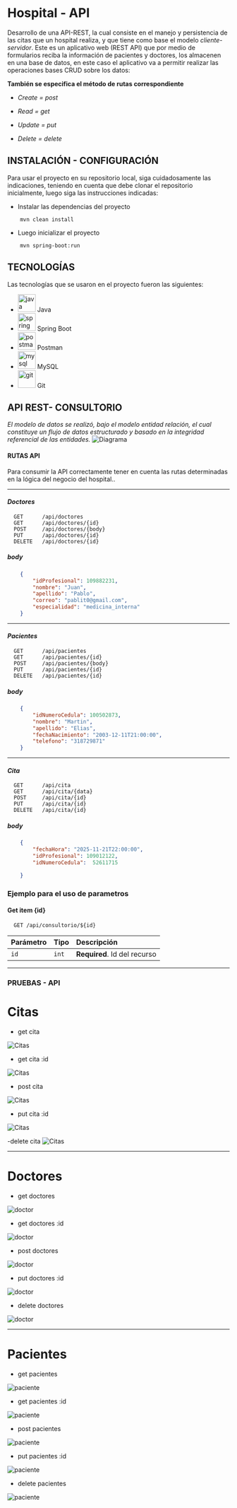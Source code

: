 # Hospital - API

Desarrollo de una API-REST, la cual consiste en el manejo y persistencia de las citas que un hospital realiza, y que tiene como base el modelo *cliente-servidor*.
Este es un aplicativo web (REST API) que por medio de formularios reciba la información de pacientes y doctores, los almacenen en una base de datos, en este caso el aplicativo va a permitir realizar las operaciones bases CRUD sobre los datos:

**También se especifica el método de rutas correspondiente**

- *Create = post* 

- *Read = get*

- *Update = put*

- *Delete = delete*


## INSTALACIÓN - CONFIGURACIÓN
Para usar el proyecto en su repositorio local, siga cuidadosamente las indicaciones, teniendo en cuenta que debe clonar el repositorio
inicialmente, luego siga las instrucciones indicadas:

- Instalar las dependencias del proyecto
```code
    mvn clean install
```
- Luego inicializar el proyecto
```code
    mvn spring-boot:run
```

## TECNOLOGÍAS
Las tecnologías que se usaron en el proyecto fueron las siguientes:
- <img src="https://raw.githubusercontent.com/devicons/devicon/master/icons/java/java-original.svg" alt="java" width="40" height="40"/> Java
- <img src="https://www.vectorlogo.zone/logos/springio/springio-icon.svg" alt="spring" width="40" height="40"/> Spring Boot
- <img src="https://www.vectorlogo.zone/logos/getpostman/getpostman-icon.svg" alt="postman" width="40" height="40"/> Postman
- <img src="https://raw.githubusercontent.com/devicons/devicon/master/icons/mysql/mysql-original-wordmark.svg" alt="mysql" width="40" height="40"/> MySQL
- <img src="https://www.vectorlogo.zone/logos/git-scm/git-scm-icon.svg" alt="git" width="40" height="40"/> Git


## API REST- CONSULTORIO
*El modelo de datos se realizó, bajo el modelo entidad relación, el cual constituye un flujo de datos estructurado y basado en la integridad referencial de las entidades.*
![Diagrama](ModelDatabase.png)


#### RUTAS API

Para consumir la API correctamente tener en cuenta las rutas determinadas en la lógica del negocio del hospital..

----

#### *Doctores*
```http
  GET      /api/doctores
  GET      /api/doctores/{id}
  POST     /api/doctores/{body}
  PUT      /api/doctores/{id}
  DELETE   /api/doctores/{id}
```
##### **body**
```json
    {
        "idProfesional": 109882231,
        "nombre": "Juan",
        "apellido": "Pablo",
        "correo": "pablit0@gmail.com",
        "especialidad": "medicina_interna"
    } 

```
-----

#### *Pacientes*
```http
  GET      /api/pacientes
  GET      /api/pacientes/{id}
  POST     /api/pacientes/{body}
  PUT      /api/pacientes/{id}
  DELETE   /api/pacientes/{id}
```
##### **body**
```json
    {
        "idNumeroCedula": 100502873,
        "nombre": "Martin",
        "apellido": "Elias",
        "fechaNacimiento": "2003-12-11T21:00:00",
        "telefono": "318729871"
    }

```
-----
#### *Cita*
```http
  GET      /api/cita   
  GET      /api/cita/{data}
  POST     /api/cita/{id}
  PUT      /api/cita/{id}
  DELETE   /api/cita/{id}
```
##### **body**
```json
    {
        "fechaHora": "2025-11-21T22:00:00",
        "idProfesional": 109012122,
        "idNumeroCedula":  52611715

    }
```


### Ejemplo para el uso de parametros
#### Get item {id} 

```http
  GET /api/consultorio/${id}
```

| Parámetro | Tipo     | Descripción                       |
| :-------- | :------- | :-------------------------------- |
| `id`      | `int` | **Required**. Id del recurso |

-----
### PRUEBAS - API

# Citas
- get cita

![Citas](pruebas-img/citas/get_citas.png)

- get cita :id

![Citas](pruebas-img/citas/get_citas_id.png)

- post cita

![Citas](pruebas-img/citas/post_citas.png)

- put cita :id

![Citas](pruebas-img/citas/puy_citas.png)

-delete cita
![Citas](pruebas-img/citas/delete_citas.png)


----

# Doctores

- get doctores

![doctor](pruebas-img/doctores/get_doctores.png)

- get doctores :id

![doctor](pruebas-img/doctores/get_Post_id.png)

- post doctores

![doctor](pruebas-img/doctores/post_doctores.png)

- put doctores :id

![doctor](pruebas-img/doctores/put_doctores.png)


- delete doctores

![doctor](pruebas-img/doctores/delete_doctores.png)



----
# Pacientes

- get pacientes

![paciente](pruebas-img/pacientes/get_Pacientes.png)

- get pacientes :id

![paciente](pruebas-img/pacientes/get_pacientes_id.png)

- post pacientes

![paciente](pruebas-img/pacientes/post_pacientes.png)

- put pacientes :id

![paciente](pruebas-img/pacientes/put_pacientes.png)


- delete pacientes

![paciente](pruebas-img/pacientes/delete_pacientes.png)



